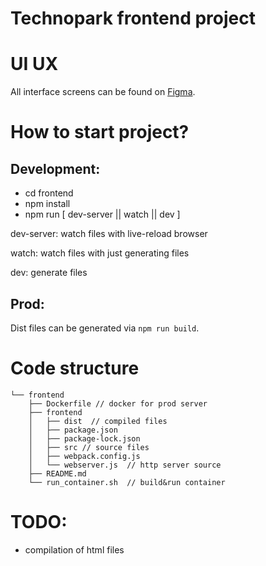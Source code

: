 # Technopark frontend project

# UI UX

All interface screens can be found on [Figma](https://www.figma.com/file/PXfi1Xe1TXSXzFgmho8DHK/Technopark_frontend).

# How to start project?

## Development:

* cd frontend
* npm install
* npm run [ dev-server || watch || dev ]

dev-server: watch files with live-reload browser

watch: watch files with just generating files

dev: generate files


## Prod: 

Dist files can be generated via ```npm run build```.

# Code structure

```
└── frontend
    ├── Dockerfile // docker for prod server
    ├── frontend
    │   ├── dist  // compiled files
    │   ├── package.json
    │   ├── package-lock.json
    │   ├── src // source files
    │   ├── webpack.config.js
    │   └── webserver.js  // http server source
    ├── README.md
    └── run_container.sh  // build&run container
```

# TODO:
 * compilation of html files